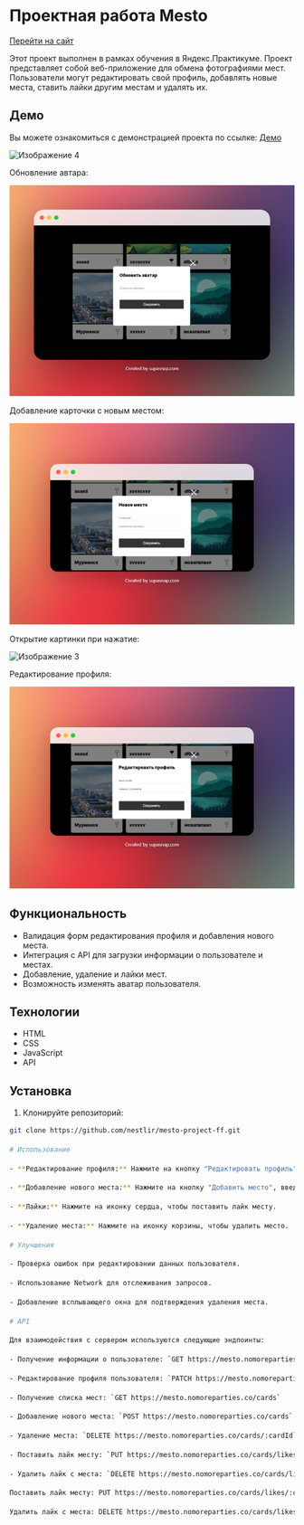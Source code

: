 # Проектная работа Mesto
[Перейти на сайт](https://nestlir.github.io/mesto-project-ff/)

Этот проект выполнен в рамках обучения в Яндекс.Практикуме. Проект представляет собой веб-приложение для обмена фотографиями мест. Пользователи могут редактировать свой профиль, добавлять новые места, ставить лайки другим местам и удалять их.

## Демо

Вы можете ознакомиться с демонстрацией проекта по ссылке: 
[Демо](https://nestlir.github.io/mesto-project-ff/)

![Изображение 4](pictur/supasnap-2024-03-27-16.52.32.png)

Обновление автара:

![Изображение 1](pictur/supasnap-2024-03-27-16.45.51.png)

Добавление карточки с новым местом:

![Изображение 2](pictur/supasnap-2024-03-27-16.47.33.png)

Открытие картинки при нажатие:

![Изображение 3](pictur/supasnap-2024-03-27-16.48.55.png)

Редактирование профиля:

![Изображение 5](pictur/supasnap-2024-03-27-16.46.55.png)


## Функциональность

- Валидация форм редактирования профиля и добавления нового места.
- Интеграция с API для загрузки информации о пользователе и местах.
- Добавление, удаление и лайки мест.
- Возможность изменять аватар пользователя.

## Технологии

- HTML
- CSS
- JavaScript
- API

## Установка

1. Клонируйте репозиторий:

```bash
git clone https://github.com/nestlir/mesto-project-ff.git

# Использование

- **Редактирование профиля:** Нажмите на кнопку "Редактировать профиль", внесите необходимые изменения в поля и нажмите "Сохранить".

- **Добавление нового места:** Нажмите на кнопку "Добавить место", введите название и ссылку на изображение, затем нажмите "Создать".

- **Лайки:** Нажмите на иконку сердца, чтобы поставить лайк месту.

- **Удаление места:** Нажмите на иконку корзины, чтобы удалить место.

# Улучшения

- Проверка ошибок при редактировании данных пользователя.
  
- Использование Network для отслеживания запросов.
  
- Добавление всплывающего окна для подтверждения удаления места.

# API

Для взаимодействия с сервером используются следующие эндпоинты:

- Получение информации о пользователе: `GET https://mesto.nomoreparties.co/users/me`

- Редактирование профиля пользователя: `PATCH https://mesto.nomoreparties.co/users/me`

- Получение списка мест: `GET https://mesto.nomoreparties.co/cards`

- Добавление нового места: `POST https://mesto.nomoreparties.co/cards`

- Удаление места: `DELETE https://mesto.nomoreparties.co/cards/:cardId`

- Поставить лайк месту: `PUT https://mesto.nomoreparties.co/cards/likes/:cardId`

- Удалить лайк с места: `DELETE https://mesto.nomoreparties.co/cards/likes/:cardId`

Поставить лайк месту: PUT https://mesto.nomoreparties.co/cards/likes/:cardId

Удалить лайк с места: DELETE https://mesto.nomoreparties.co/cards/likes/:cardId.
